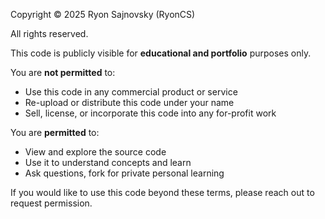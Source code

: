 Copyright © 2025 Ryon Sajnovsky (RyonCS)

All rights reserved.

This code is publicly visible for **educational and portfolio** purposes only.

You are **not permitted** to:
- Use this code in any commercial product or service
- Re-upload or distribute this code under your name
- Sell, license, or incorporate this code into any for-profit work

You are **permitted** to:
- View and explore the source code
- Use it to understand concepts and learn
- Ask questions, fork for private personal learning

If you would like to use this code beyond these terms, please reach out to request permission.